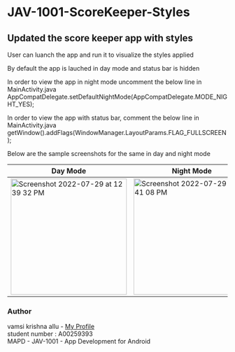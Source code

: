 # JAV-1001-ScoreKeeper-Styles

## Updated the score keeper app with styles<br>

User can luanch the app and run it to visualize the styles applied <br>

By default the app is lauched in day mode and status bar is hidden <br>

In order to view the app in night mode uncomment the below line in MainActivity.java<br>
AppCompatDelegate.setDefaultNightMode(AppCompatDelegate.MODE_NIGHT_YES); <br>

In order to view the app with status bar, comment the below line in MainActivity.java<br>
getWindow().addFlags(WindowManager.LayoutParams.FLAG_FULLSCREEN);<br>

Below are the sample screenshots for the same in day and night mode<br>

| Day Mode  | Night Mode |
| ------------- | ------------- |
| <img width="265" alt="Screenshot 2022-07-29 at 12 39 32 PM" src="https://user-images.githubusercontent.com/105441145/181808077-4fd36354-cc17-4586-a18e-a67ae5214e1d.png">| <img width="266" alt="Screenshot 2022-07-29 at 12 41 08 PM" src="https://user-images.githubusercontent.com/105441145/181808099-c05c5dd7-ff9e-4650-b484-e71472fc9825.png"> |


### Author
vamsi krishna allu  - [My Profile](https://github.com/A00259393-Vamsi) <br>
student number : A00259393 <br>
MAPD - JAV-1001 - App Development for Android <br>
